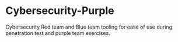# Cybersecurity-Purple
Cybersecurity Red team and Blue team tooling for ease of use during penetration test and purple team exercises. 
